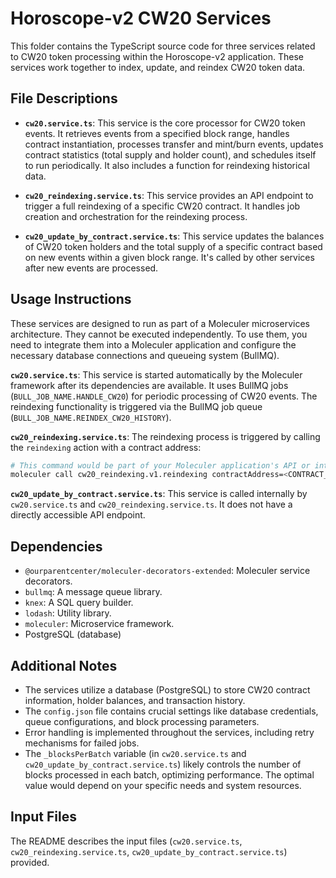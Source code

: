 # Horoscope-v2 CW20 Services

This folder contains the TypeScript source code for three services related to CW20 token processing within the Horoscope-v2 application.  These services work together to index, update, and reindex CW20 token data.

## File Descriptions

* **`cw20.service.ts`**: This service is the core processor for CW20 token events. It retrieves events from a specified block range, handles contract instantiation, processes transfer and mint/burn events, updates contract statistics (total supply and holder count), and schedules itself to run periodically.  It also includes a function for reindexing historical data.

* **`cw20_reindexing.service.ts`**: This service provides an API endpoint to trigger a full reindexing of a specific CW20 contract. It handles job creation and orchestration for the reindexing process.

* **`cw20_update_by_contract.service.ts`**: This service updates the balances of CW20 token holders and the total supply of a specific contract based on new events within a given block range. It's called by other services after new events are processed.


## Usage Instructions

These services are designed to run as part of a Moleculer microservices architecture.  They cannot be executed independently.  To use them, you need to integrate them into a Moleculer application and configure the necessary database connections and queueing system (BullMQ).

**`cw20.service.ts`**: This service is started automatically by the Moleculer framework after its dependencies are available.  It uses BullMQ jobs (`BULL_JOB_NAME.HANDLE_CW20`) for periodic processing of CW20 events.  The reindexing functionality is triggered via the BullMQ job queue  (`BULL_JOB_NAME.REINDEX_CW20_HISTORY`).

**`cw20_reindexing.service.ts`**:  The reindexing process is triggered by calling the `reindexing` action with a contract address:

```bash
# This command would be part of your Moleculer application's API or internal communication.
moleculer call cw20_reindexing.v1.reindexing contractAddress=<CONTRACT_ADDRESS>
```

**`cw20_update_by_contract.service.ts`**: This service is called internally by `cw20.service.ts` and `cw20_reindexing.service.ts`. It does not have a directly accessible API endpoint.


## Dependencies

* `@ourparentcenter/moleculer-decorators-extended`: Moleculer service decorators.
* `bullmq`: A message queue library.
* `knex`: A SQL query builder.
* `lodash`: Utility library.
* `moleculer`: Microservice framework.
* PostgreSQL (database)


## Additional Notes

* The services utilize a database (PostgreSQL) to store CW20 contract information, holder balances, and transaction history.
* The `config.json` file contains crucial settings like database credentials, queue configurations, and block processing parameters.
* Error handling is implemented throughout the services, including retry mechanisms for failed jobs.
* The `_blocksPerBatch` variable (in `cw20.service.ts` and `cw20_update_by_contract.service.ts`) likely controls the number of blocks processed in each batch, optimizing performance.  The optimal value would depend on your specific needs and system resources.


## Input Files

The README describes the input files (`cw20.service.ts`, `cw20_reindexing.service.ts`, `cw20_update_by_contract.service.ts`) provided.
